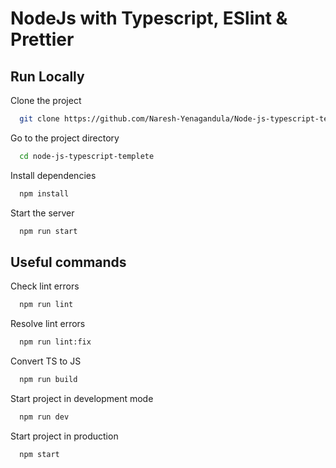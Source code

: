 
# NodeJs with Typescript, ESlint & Prettier



## Run Locally

Clone the project

```bash
  git clone https://github.com/Naresh-Yenagandula/Node-js-typescript-templete.git
```

Go to the project directory

```bash
  cd node-js-typescript-templete
```

Install dependencies

```bash
  npm install
```

Start the server

```bash
  npm run start
```


## Useful commands

Check lint errors

```bash
  npm run lint
```
Resolve lint errors

```bash
  npm run lint:fix
```
Convert TS to JS

```bash
  npm run build
```
Start project in development mode

```bash
  npm run dev
```
Start project in production

```bash
  npm start
```

    
